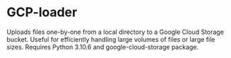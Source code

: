 # GCP-loader
Uploads files one-by-one from a local directory to a Google Cloud Storage bucket. 
Useful for efficiently handling large volumes of files or large file sizes.
Requires Python 3.10.6 and google-cloud-storage package.
